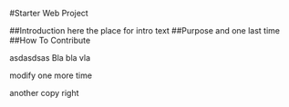 #Starter Web Project

##Introduction
here the place for intro text
##Purpose
and one last time
##How To Contribute 

asdasdsas
Bla bla vla


modify one more time

another copy right
